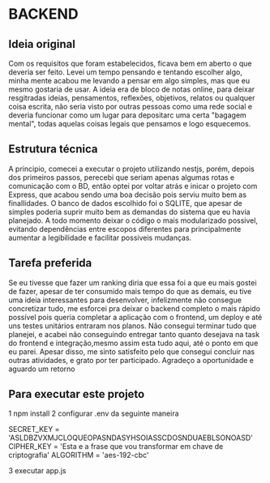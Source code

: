 # BACKEND

## Ideia original
Com os requisitos que foram estabelecidos, ficava bem em aberto o que deveria ser feito. Levei um tempo pensando e tentando escolher algo, minha mente acabou me levando a pensar em algo simples, mas que eu mesmo gostaria de usar. A ideia era de bloco de notas online, para deixar resgitradas ideias, pensamentos, reflexões, objetivos, relatos ou qualquer coisa escrita, não seria visto por outras pessoas como uma rede social e deveria funcionar como um lugar para depositarc uma certa "bagagem mental", todas aquelas coisas legais que pensamos e logo esquecemos.

## Estrutura técnica
A principio, comecei a executar o projeto utilizando nestjs, porém, depois dos primeiros passos, perecebi que seriam apenas algumas rotas e comunicação com o BD, então optei por voltar atrás e inicar o projeto com Express, que acabou sendo uma boa decisão pois serviu muito bem as finallidades. O banco de dados escolhido foi o SQLITE, que apesar de simples poderia suprir muito bem as demandas do sistema que eu havia planejado. A todo momento deixar o código o mais modularizado possivel, evitando dependências entre escopos diferentes para principalmente aumentar a legibilidade e facilitar possiveis mudanças. 
 


## Tarefa preferida
Se eu tivesse que fazer um ranking diria que essa foi a que eu mais gostei de fazer, apesar de ter consumido mais tempo do que as demais, eu tive uma ideia interessantes para desenvolver, infelizmente não consegue concretizar tudo, me esforcei pra deixar o backend completo o mais rápido possível pois queria completar a aplicação com o frontend, um deploy e até uns testes unitários entraram nos planos. Não consegui terminar tudo que planejei, e acabei não conseguindo entregar tanto quanto desejava na task do frontend e integração,mesmo assim esta tudo aqui, até o ponto em que eu parei. Apesar disso, me sinto satisfeito pelo que consegui concluir nas outras atividades, e grato por ter participado. Agradeço a oportunidade e aguardo um retorno


## Para executar este projeto

1 npm install
2 configurar .env da seguinte maneira

SECRET_KEY = 'ASLDBZVXMJCLOQUEOPASNDASYHSOIASSCDOSNDUAEBLSONOASD'
CIPHER_KEY = 'Esta e a frase que vou transformar em chave de criptografia'
ALGORITHM = 'aes-192-cbc'

3 executar app.js
